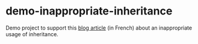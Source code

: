 # demo-inappropriate-inheritance

Demo project to support this [blog article](http://nphumbert.github.io/blog/2016/01/24/heritage-duplication-code/) (in French) about an inappropriate usage of inheritance.
